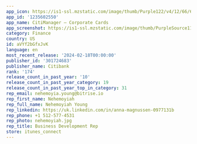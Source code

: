 ```yaml
---
app_icon: https://is1-ssl.mzstatic.com/image/thumb/Purple122/v4/12/66/62/126662a6-d8d6-d913-ba51-e5b5e29db3f7/AppIcon-1x_U007emarketing-0-10-0-85-220.png/1024x1024bb.png
app_id: '1235602550'
app_name: CitiManager – Corporate Cards
app_screenshot: https://is1-ssl.mzstatic.com/image/thumb/PurpleSource114/v4/51/67/6e/51676e5f-78dc-c8f0-40b0-048d576239d6/0396b240-6583-43d4-8d6c-e66f996066e7_en-65inch-01.png/1242x2688bb.png
category: Finance
country: US
id: aVYf2bGfxJvK
language: en
most_recent_release: '2024-02-18T00:00:00'
publisher_id: '301724683'
publisher_name: Citibank
rank: '174'
release_count_in_past_year: '10'
release_count_in_past_year_category: 19
release_count_in_past_year_top_in_category: 31
rep_email: nehemoyia.young@bitrise.io
rep_first_name: Nehemoyiah
rep_full_name: Nehemoyiah Young
rep_linkedin: https://uk.linkedin.com/in/anna-magnussen-0977131b
rep_phone: +1 512-577-4531
rep_photo: nehemoyiah.jpg
rep_title: Business Development Rep
store: itunes_connect
---
```

